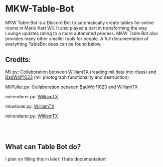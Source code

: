 # MKW-Table-Bot
MKW Table Bot is a Discord Bot to automatically create tables for online rooms in Mario Kart Wii. It also played a part in transforming the way Lounge updates rating to a more automated process. MKW Table Bot also provides many other smaller tools for people.  A full documentation of everything TableBot does can be found below.

## Credits:
Mii.py: Collaboration between [WilliamTX](https://github.com/willsigg) (reading mii data into class) and [BadWolf1023](https://github.com/BadWolf1023) (mii photograph functionality and destruction) 

MiiPuller.py: Collaboration between [BadWolf1023](https://github.com/BadWolf1023) and [WilliamTX](https://github.com/willsigg)	

miirenderer.py: [WilliamTX](https://github.com/willsigg)

mkwtools.py: [WilliamTX](https://github.com/willsigg)

miirenderer.py: [WilliamTX](https://github.com/willsigg)	


‎
‎		
‎
‎
‎
‎
‎
‎

## What can Table Bot do?

I plan on filling this in later! I hate documentation!
